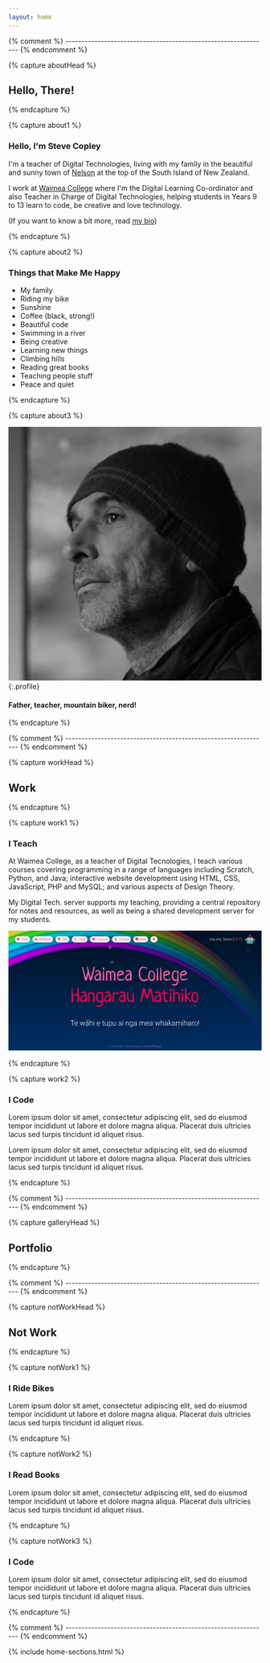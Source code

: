 ```yaml
---
layout: home
---
```


{% comment %} --------------------------------------------------------------- {% endcomment %}

{% capture aboutHead %}

## Hello, There!

{% endcapture %}


{% capture about1 %}

### Hello, I'm Steve Copley

I'm a teacher of Digital Technologies, living with my family in the beautiful and sunny town of [Nelson](https://www.nelsontasman.nz) at the top of the South Island of New Zealand.

I work at [Waimea College](https://www.waimea.school.nz) where I'm the Digital Learning Co-ordinator and also Teacher in Charge of Digital Technologies, helping students in Years 9 to 13 learn to code, be creative and love technology.

(If you want to know a bit more, read [my bio](/bio.html))

{% endcapture %}

{% capture about2 %}

### Things that Make Me Happy

  - My family
  - Riding my bike
  - Sunshine
  - Coffee (black, strong!)
  - Beautiful code
  - Swimming in a river
  - Being creative
  - Learning new things
  - Climbing hills
  - Reading great books
  - Teaching people stuff
  - Peace and quiet

{% endcapture %}


{% capture about3 %}

![Steve](assets/images/steve-square.jpg){:.profile}

#### Father, teacher, mountain biker, nerd!

{% endcapture %}


{% comment %} --------------------------------------------------------------- {% endcomment %}

{% capture workHead %}

## Work

{% endcapture %}


{% capture work1 %}

### I Teach

At Waimea College, as a teacher of Digital Tecnologies, I teach various courses covering programming in a range of languages including Scratch, Python, and Java; interactive website development using HTML, CSS, JavaScript, PHP and MySQL; and various aspects of Design Theory.

My Digital Tech. server supports my teaching, providing a central repository for notes and resources, as well as being a shared development server for my students.

![DT server homepage](assets/gallery/screen-dt.png)

{% endcapture %}


{% capture work2 %}

### I Code

Lorem ipsum dolor sit amet, consectetur adipiscing elit, sed do eiusmod tempor incididunt ut labore et dolore magna aliqua. Placerat duis ultricies lacus sed turpis tincidunt id aliquet risus.

Lorem ipsum dolor sit amet, consectetur adipiscing elit, sed do eiusmod tempor incididunt ut labore et dolore magna aliqua. Placerat duis ultricies lacus sed turpis tincidunt id aliquet risus.

{% endcapture %}



{% comment %} --------------------------------------------------------------- {% endcomment %}

{% capture galleryHead %}

## Portfolio

{% endcapture %}



{% comment %} --------------------------------------------------------------- {% endcomment %}

{% capture notWorkHead %}

## Not Work

{% endcapture %}


{% capture notWork1 %}

### I Ride Bikes

Lorem ipsum dolor sit amet, consectetur adipiscing elit, sed do eiusmod tempor incididunt ut labore et dolore magna aliqua. Placerat duis ultricies lacus sed turpis tincidunt id aliquet risus.

{% endcapture %}


{% capture notWork2 %}

### I Read Books

Lorem ipsum dolor sit amet, consectetur adipiscing elit, sed do eiusmod tempor incididunt ut labore et dolore magna aliqua. Placerat duis ultricies lacus sed turpis tincidunt id aliquet risus.

{% endcapture %}


{% capture notWork3 %}

### I Code

Lorem ipsum dolor sit amet, consectetur adipiscing elit, sed do eiusmod tempor incididunt ut labore et dolore magna aliqua. Placerat duis ultricies lacus sed turpis tincidunt id aliquet risus.

{% endcapture %}



{% comment %} --------------------------------------------------------------- {% endcomment %}



{% include home-sections.html %}
